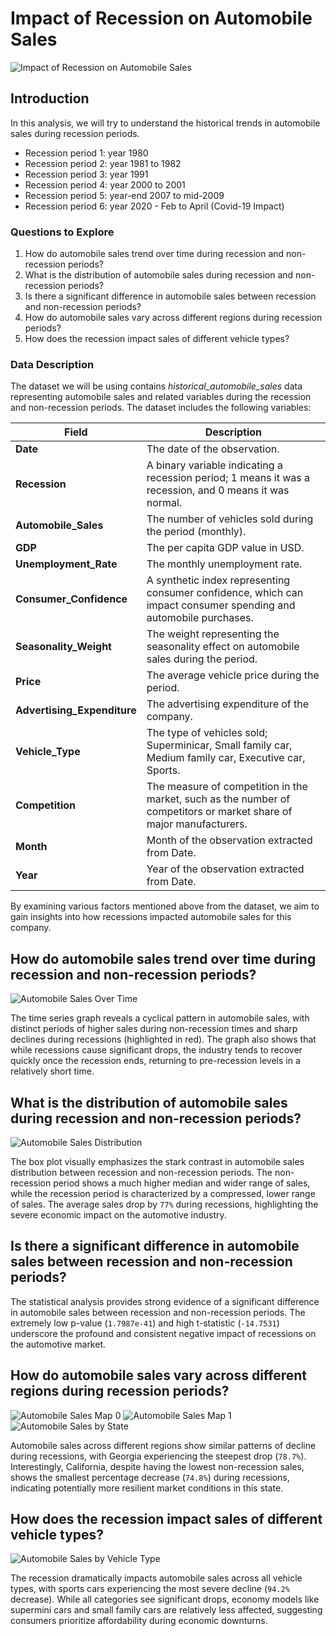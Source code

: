 # Impact of Recession on Automobile Sales

![Impact of Recession on Automobile Sales](pictures/car_on_money.png)

## Introduction

In this analysis, we will try to understand the historical trends in automobile sales during recession periods.
- Recession period 1: year 1980
- Recession period 2: year 1981 to 1982
- Recession period 3: year 1991
- Recession period 4: year 2000 to 2001
- Recession period 5: year-end 2007 to mid-2009
- Recession period 6: year 2020 - Feb to April (Covid-19 Impact)

### Questions to Explore
1. How do automobile sales trend over time during recession and non-recession periods?
2. What is the distribution of automobile sales during recession and non-recession periods?
3. Is there a significant difference in automobile sales between recession and non-recession periods?
4. How do automobile sales vary across different regions during recession periods?
5. How does the recession impact sales of different vehicle types?

### Data Description
The dataset we will be using contains *historical_automobile_sales* data representing automobile sales and related variables during the recession and non-recession periods.
The dataset includes the following variables:

| Field                   | Description                                                                                     |
|-------------------------|-------------------------------------------------------------------------------------------------|
| **Date**                | The date of the observation.                                                                    |
| **Recession**           | A binary variable indicating a recession period; 1 means it was a recession, and 0 means it was normal. |
| **Automobile_Sales**    | The number of vehicles sold during the period (monthly).                                        |
| **GDP**                 | The per capita GDP value in USD.                                                                |
| **Unemployment_Rate**   | The monthly unemployment rate.                                                                  |
| **Consumer_Confidence** | A synthetic index representing consumer confidence, which can impact consumer spending and automobile purchases. |
| **Seasonality_Weight**  | The weight representing the seasonality effect on automobile sales during the period.           |
| **Price**               | The average vehicle price during the period.                                                    |
| **Advertising_Expenditure** | The advertising expenditure of the company.                                                 |
| **Vehicle_Type**        | The type of vehicles sold; Superminicar, Small family car, Medium family car, Executive car, Sports. |
| **Competition**         | The measure of competition in the market, such as the number of competitors or market share of major manufacturers. |
| **Month**               | Month of the observation extracted from Date.                                                   |
| **Year**                | Year of the observation extracted from Date.                                                    |

By examining various factors mentioned above from the dataset, we aim to gain insights into how recessions impacted automobile sales for this company.

## How do automobile sales trend over time during recession and non-recession periods?

![Automobile Sales Over Time](pictures/automobile_sales_over_time.png)

The time series graph reveals a cyclical pattern in automobile sales, with distinct periods of higher sales during non-recession times and sharp declines during recessions (highlighted in red). The graph also shows that while recessions cause significant drops, the industry tends to recover quickly once the recession ends, returning to pre-recession levels in a relatively short time.

## What is the distribution of automobile sales during recession and non-recession periods?

![Automobile Sales Distribution](pictures/automobile_sales_distribution.png)

The box plot visually emphasizes the stark contrast in automobile sales distribution between recession and non-recession periods. The non-recession period shows a much higher median and wider range of sales, while the recession period is characterized by a compressed, lower range of sales. The average sales drop by `77%` during recessions, highlighting the severe economic impact on the automotive industry.


## Is there a significant difference in automobile sales between recession and non-recession periods?

The statistical analysis provides strong evidence of a significant difference in automobile sales between recession and non-recession periods. The extremely low p-value (`1.7987e-41`) and high t-statistic (`-14.7531`) underscore the profound and consistent negative impact of recessions on the automotive market.


## How do automobile sales vary across different regions during recession periods?

![Automobile Sales Map 0](pictures/automobile_sales_map0.png)
![Automobile Sales Map 1](pictures/automobile_sales_map1.png)
![Automobile Sales by State](pictures/automobile_sales_by_state.png)

Automobile sales across different regions show similar patterns of decline during recessions, with Georgia experiencing the steepest drop (`78.7%`). Interestingly, California, despite having the lowest non-recession sales, shows the smallest percentage decrease (`74.8%`) during recessions, indicating potentially more resilient market conditions in this state.


## How does the recession impact sales of different vehicle types?

![Automobile Sales by Vehicle Type](pictures/automobile_sales_by_vehicle_type.png)

The recession dramatically impacts automobile sales across all vehicle types, with sports cars experiencing the most severe decline (`94.2%` decrease). While all categories see significant drops, economy models like supermini cars and small family cars are relatively less affected, suggesting consumers prioritize affordability during economic downturns.

